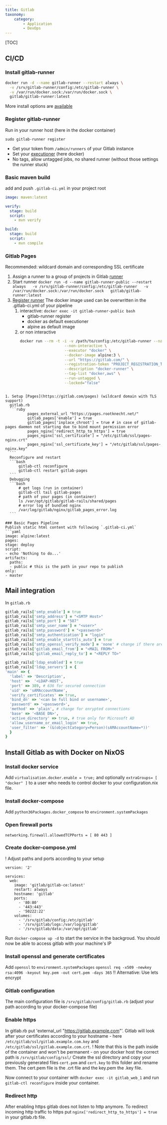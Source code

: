 ```yaml
---
title: Gitlab
taxonomy:
    category:
        - Application
        - DevOps
---
```


[TOC]

## CI/CD

### Install gitlab-runner

```bash
docker run -d --name gitlab-runner --restart always \
  -v /srv/gitlab-runner/config:/etc/gitlab-runner \
  -v /var/run/docker.sock:/var/run/docker.sock \
  gitlab/gitlab-runner:latest
```
More install options are [available](https://docs.gitlab.com/runner/install/)

### Register gitlab-runner

Run in your runner host (here in the docker container)
```
sudo gitlab-runner register
```
- Get your token from `/admin/runners` of your Gitlab instance
- Set your [executioner](https://docs.gitlab.com/runner/executors/README.html) (here docker)
- No tags, allow untagged jobs, no shared runner (without those settings the runner stuck)

### Basic maven build
add and push `.gitlab-ci.yml` in your project root
```yml
image: maven:latest

verify:
  stage: build
  script:
    - mvn verify

build:
  stage: build
  script:
    - mvn compile
```

### Gitlab Pages

Recommended: wildcard domain and corresponding SSL certificate

1. Assign a runner to a group of projects in Gitlab [runner](https://docs.gitlab.com/ee/ci/runners/)
1. Start runner `docker run -d --name gitlab-runner-public --restart always   -v /srv/gitlab-runner/config:/etc/gitlab-runner   -v /var/run/docker.sock:/var/run/docker.sock   gitlab/gitlab-runner:latest`
1. [Register runner](https://docs.gitlab.com/runner/register/index.html)
	The docker image used can be overwritten in the .gitlab-ci.yml of your pipeline
	1. interactive: `docker exec -it gitlab-runner-public bash`
		- gitlab-runner register
		- docker as default executioner
		- alpine as default image
	1. or non interactive
		```bash
        docker run --rm -t -i -v /path/to/config:/etc/gitlab-runner --name gitlab-runner gitlab/gitlab-runner register \
  							--non-interactive \
							--executor "docker" \
                          	--docker-image alpine:3 \
                          	--url "https://gitlab.com/" \
                          	--registration-token "PROJECT_REGISTRATION_TOKEN" \
                          	--description "docker-runner" \
                          	--tag-list "docker,aws" \
                          	--run-untagged \
                          	--locked="false"
  ```

1. Setup [Pages](https://gitlab.com/pages) (wildcard domain with TLS support)
	gitlab.rb
    ```ruby
            pages_external_url "https://pages.rootknecht.net/"
            gitlab_pages['enable'] = true
            gitlab_pages['inplace_chroot'] = true # in case of gitlab-pages daemon not starting due to bind mount permission error
            pages_nginx['redirect_http_to_https'] = true
            pages_nginx['ssl_certificate'] = "/etc/gitlab/ssl/pages-nginx.crt"
            pages_nginx['ssl_certificate_key'] = "/etc/gitlab/ssl/pages-nginx.key"
    ```
	Reconfigure and restart
    ```bash
        gitlab-ctl reconfigure
        gitlab-ctl restart gitlab-pages
    ```
    Debugging
    ```bash
    	# get logs (run in container)
		gitlab-ctl tail gitlab-pages
        # path of your pages (in container)
        ls /var/opt/gitlab/gitlab-rails/shared/pages
        # error log of bundled nginx
        /var/log/gitlab/nginx/gitlab_pages_error.log
	```

### Basic Pages Pipeline
Publish static html content with following `.gitlab-ci.yml`
```yaml
image: alpine:latest
pages:
  stage: deploy
  script:
  - echo 'Nothing to do...'
  artifacts:
    paths:
    - public # this is the path in your repo to publish
  only:
  - master

```

## Mail integration

In `gitlab.rb`

```ruby
gitlab_rails['smtp_enable'] = true
gitlab_rails['smtp_address'] = "<SMTP Host>"
gitlab_rails['smtp_port'] = "587"
gitlab_rails['smtp_user_name'] = "<user>"
gitlab_rails['smtp_password'] = "<password>"
gitlab_rails['smtp_authentication'] = "login"
gitlab_rails['smtp_enable_starttls_auto'] = true
gitlab_rails['smtp_openssl_verify_mode'] = 'none' # change if there are valid certificates
gitlab_rails['gitlab_email_from'] = "<MAIL FROM>"
gitlab_rails['gitlab_email_reply_to'] = "<REPLY TO>"

gitlab_rails['ldap_enabled'] = true
gitlab_rails['ldap_servers'] = {
'main' => {
  'label' => 'Description',
  'host' =>  '<LDAP-HOST',
  'port' => 389, # 636 for secured connection
  'uid' => 'sAMAccountName',
  'verify_certificates' => true,
  'bind_dn' => '<can be full bind or username>',
  'password' => '<password>',
  'method' => 'plain', # change for enrypted connections
  'base' => '<BASE DN>',
  'active_directory' => true, # true only for Microsoft AD
  'allow_username_or_email_login' => true,
  'user_filter' => '(&(objectCategory=Person)(sAMAccountName=*))'
  }
}
```

## Install Gitlab as with Docker on NixOS

### Install docker service

Add `virtualisation.docker.enable = true;` and optionally `extraGroups= [ "docker" ]` to a user who needs to control docker to your configuration.nix file.

### Install docker-compose
Add `python36Packages.docker_compose` to `environment.systemPackages`

### Open firewall ports
`networking.firewall.allowedTCPPorts = [ 80 443 ]`

### Create docker-compose.yml
! Adjust paths and ports according to your setup
```docker
version: '2'

services:
  web:
    image: 'gitlab/gitlab-ce:latest'
    restart: always
    hostname: 'gitlab'
    ports:
      - '80:80'
      - '443:443'
      - '50222:22'
    volumes:
      - '/srv/gitlab/config:/etc/gitlab'
      - '/srv/gitlab/logs:/var/log/gitlab'
      - '/srv/gitlab/data:/var/opt/gitlab'
```
Run `docker-compose up -d` to start the service in the backgroud. You should now be able to access gitlab with your machine's IP

### Install openssl and generate certificates
Add `openssl` to `environment.systemPackages`
`openssl req -x509 -newkey rsa:4096 -keyout key.pem -out cert.pem -days 365`
!! Alternative: Use lets encrypt

### Gitlab configuration
The main configuration file is `/srv/gitlab/config/gitlab.rb` (adjust your path according to your docker-compose file)
### Enable https
In gitlab.rb put 'external_url "https://gitlab.example.com"'. Gitlab will look after your certificates according to your hostname - here `/etc/gitlab/ssl/gitlab.example.com.key` and `/etc/gitlab/ssl/gitlab.example.com.crt`.
! Note that this is the path inside of the container and won't be permanent - on your docker host the correct path is `/srv/gitlab/config/ssl/`
Create the ssl directory and copy your previously generated files `cert.pem` and `cert.key` to this folder and rename them. The cert.pem file is the .crt file and the key.pem the .key file.

Now connect to your container with `docker exec -it gitlab_web_1` and run `gitlab-ctl reconfigure` inside your container.

### Redirect http
After enabling https gitlab does not listen to http anymore. To redirect incoming http traffic to https put `nginx['redirect_http_to_https'] = true` in your gitlab.rb file.

